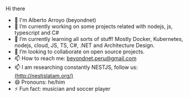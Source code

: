 Hi there 

- 👋 I'm Alberto Arroyo (beyondnet) 
- 🔭 I’m currently working on some projects related with nodejs, js, typescript and C#
- 🌱 I’m currently learning all sorts of stuff! Mostly Docker, Kubernetes, nodejs, cloud, JS, TS, C#, .NET and Architecture Design.
- 👯 I’m looking to collaborate on open source projects.
- 📫 How to reach me: beyondnet.peru@gmail.com
- 📫 I am researching constantly NESTJS, follow us: [(http://nestjslatam.org/)](http://nestjslatam.org/)
- 😄 Pronouns: he/him
- ⚡ Fun fact: musician and soccer player

